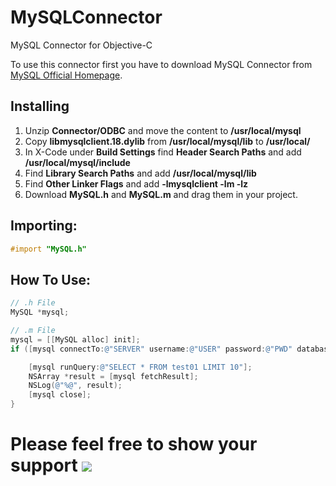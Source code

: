 # MySQLConnector
MySQL Connector for Objective-C

To use this connector first you have to download MySQL Connector from [MySQL Official Homepage](https://dev.mysql.com/downloads/connector/odbc/).

## Installing
1) Unzip **Connector/ODBC** and move the content to **/usr/local/mysql**
2) Copy **libmysqlclient.18.dylib** from **/usr/local/mysql/lib** to **/usr/local/**
3) In X-Code under **Build Settings** find **Header Search Paths** and add **/usr/local/mysql/include**
4) Find **Library Search Paths** and add **/usr/local/mysql/lib**
5) Find **Other Linker Flags** and add **-lmysqlclient -lm -lz**
6) Download **MySQL.h** and **MySQL.m** and drag them in your project.

## Importing:
```Objective-C
#import "MySQL.h"
```

## How To Use:

```Objective-C
// .h File
MySQL *mysql;

// .m File
mysql = [[MySQL alloc] init];
if ([mysql connectTo:@"SERVER" username:@"USER" password:@"PWD" database:@"DATABASE"]){

    [mysql runQuery:@"SELECT * FROM test01 LIMIT 10"];
    NSArray *result = [mysql fetchResult];
    NSLog(@"%@", result);
    [mysql close];
}
```

# Please feel free to show your support  [![](https://www.paypalobjects.com/en_US/DE/i/btn/btn_donateCC_LG.gif)](https://www.paypal.com/cgi-bin/webscr?cmd=_s-xclick&hosted_button_id=XA4ZN3NHPUWEL)
